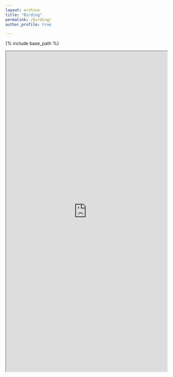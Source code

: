 ```yaml
---
layout: archive
title: "Birding"
permalink: /birding/
author_profile: true

---
```


{% include base_path %}

<html>
  <body>
    <iframe src="https://ndgiov.shinyapps.io/birds/" width="100%" height="1000px">
    </iframe>
  </body>
</html>
